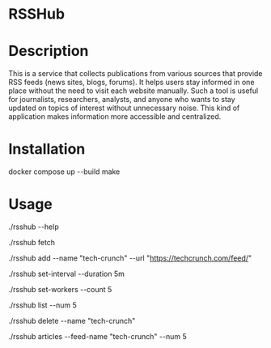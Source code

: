 # RSSHub

# Description
This is a service that collects publications from various sources that provide RSS feeds (news sites, blogs, forums). It helps users stay informed in one place without the need to visit each website manually.
Such a tool is useful for journalists, researchers, analysts, and anyone who wants to stay updated on topics of interest without unnecessary noise. This kind of application makes information more accessible and centralized.

# Installation
docker compose up --build
make

# Usage
./rsshub --help

./rsshub fetch

./rsshub add --name "tech-crunch" --url "https://techcrunch.com/feed/"

./rsshub set-interval --duration 5m

./rsshub set-workers --count 5

./rsshub list --num 5

./rsshub delete --name "tech-crunch"

./rsshub articles --feed-name "tech-crunch" --num 5